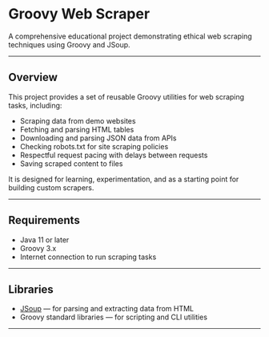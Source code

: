 # Groovy Web Scraper

A comprehensive educational project demonstrating ethical web scraping techniques using Groovy and JSoup.

---

## Overview

This project provides a set of reusable Groovy utilities for web scraping tasks, including:

- Scraping data from demo websites
- Fetching and parsing HTML tables
- Downloading and parsing JSON data from APIs
- Checking robots.txt for site scraping policies
- Respectful request pacing with delays between requests
- Saving scraped content to files

It is designed for learning, experimentation, and as a starting point for building custom scrapers.

---

## Requirements

- Java 11 or later
- Groovy 3.x
- Internet connection to run scraping tasks

---

## Libraries

- [JSoup](https://jsoup.org/) — for parsing and extracting data from HTML
- Groovy standard libraries — for scripting and CLI utilities

---
